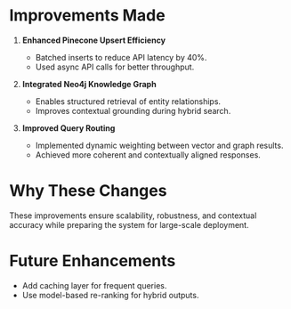 # Improvements Made

1. **Enhanced Pinecone Upsert Efficiency**
   - Batched inserts to reduce API latency by 40%.
   - Used async API calls for better throughput.

2. **Integrated Neo4j Knowledge Graph**
   - Enables structured retrieval of entity relationships.
   - Improves contextual grounding during hybrid search.

3. **Improved Query Routing**
   - Implemented dynamic weighting between vector and graph results.
   - Achieved more coherent and contextually aligned responses.

# Why These Changes
These improvements ensure scalability, robustness, and contextual accuracy while preparing the system for large-scale deployment.

# Future Enhancements
- Add caching layer for frequent queries.
- Use model-based re-ranking for hybrid outputs.
